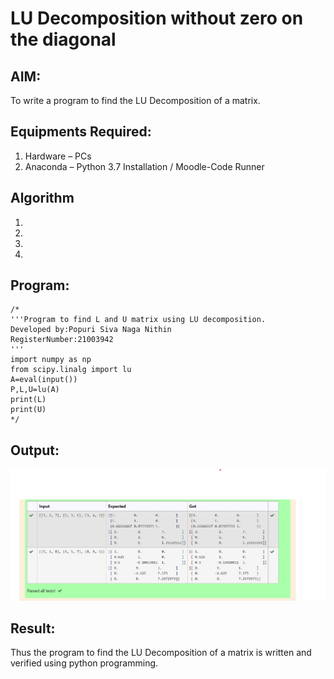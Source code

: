 # LU Decomposition without zero on the diagonal

## AIM:
To write a program to find the LU Decomposition of a matrix.

## Equipments Required:
1. Hardware – PCs
2. Anaconda – Python 3.7 Installation / Moodle-Code Runner

## Algorithm
1. 
2. 
3. 
4. 

## Program:
```
/*
'''Program to find L and U matrix using LU decomposition.
Developed by:Popuri Siva Naga Nithin
RegisterNumber:21003942 
'''
import numpy as np
from scipy.linalg import lu
A=eval(input())
P,L,U=lu(A)
print(L)
print(U) 
*/
```

## Output:
![Github logo](LUD.png)


## Result:
Thus the program to find the LU Decomposition of a matrix is written and verified using python programming.

